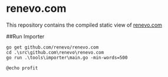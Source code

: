 renevo.com
===========

This repository contains the compiled static view of [renevo.com](http://renevo.com)


##Run Importer

```
go get github.com/renevo/renevo.com
cd .\src\github.com\renevo\renevo.com
go run .\tools\importer\main.go -min-words=500

@echo profit
```
